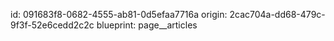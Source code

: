 id: 091683f8-0682-4555-ab81-0d5efaa7716a
origin: 2cac704a-dd68-479c-9f3f-52e6cedd2c2c
blueprint: page__articles
